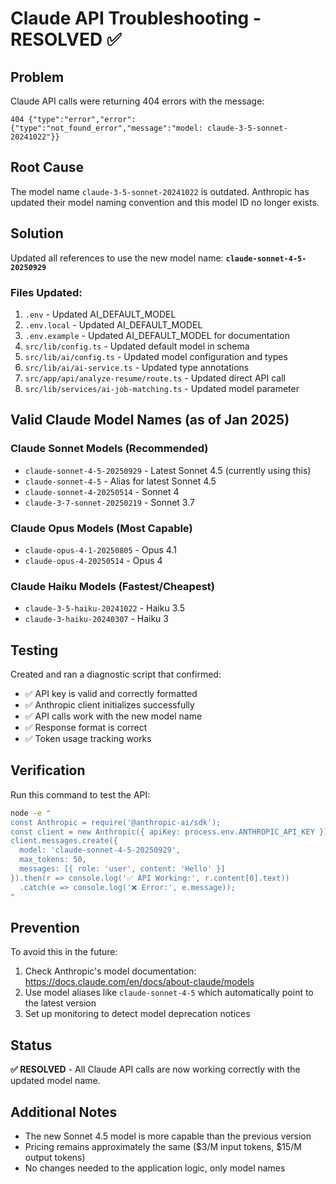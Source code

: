 # Claude API Troubleshooting - RESOLVED ✅

## Problem
Claude API calls were returning 404 errors with the message:
```
404 {"type":"error","error":{"type":"not_found_error","message":"model: claude-3-5-sonnet-20241022"}}
```

## Root Cause
The model name `claude-3-5-sonnet-20241022` is outdated. Anthropic has updated their model naming convention and this model ID no longer exists.

## Solution
Updated all references to use the new model name: **`claude-sonnet-4-5-20250929`**

### Files Updated:
1. `.env` - Updated AI_DEFAULT_MODEL
2. `.env.local` - Updated AI_DEFAULT_MODEL
3. `.env.example` - Updated AI_DEFAULT_MODEL for documentation
4. `src/lib/config.ts` - Updated default model in schema
5. `src/lib/ai/config.ts` - Updated model configuration and types
6. `src/lib/ai/ai-service.ts` - Updated type annotations
7. `src/app/api/analyze-resume/route.ts` - Updated direct API call
8. `src/lib/services/ai-job-matching.ts` - Updated model parameter

## Valid Claude Model Names (as of Jan 2025)

### Claude Sonnet Models (Recommended)
- `claude-sonnet-4-5-20250929` - Latest Sonnet 4.5 (currently using this)
- `claude-sonnet-4-5` - Alias for latest Sonnet 4.5
- `claude-sonnet-4-20250514` - Sonnet 4
- `claude-3-7-sonnet-20250219` - Sonnet 3.7

### Claude Opus Models (Most Capable)
- `claude-opus-4-1-20250805` - Opus 4.1
- `claude-opus-4-20250514` - Opus 4

### Claude Haiku Models (Fastest/Cheapest)
- `claude-3-5-haiku-20241022` - Haiku 3.5
- `claude-3-haiku-20240307` - Haiku 3

## Testing
Created and ran a diagnostic script that confirmed:
- ✅ API key is valid and correctly formatted
- ✅ Anthropic client initializes successfully
- ✅ API calls work with the new model name
- ✅ Response format is correct
- ✅ Token usage tracking works

## Verification
Run this command to test the API:
```bash
node -e "
const Anthropic = require('@anthropic-ai/sdk');
const client = new Anthropic({ apiKey: process.env.ANTHROPIC_API_KEY });
client.messages.create({
  model: 'claude-sonnet-4-5-20250929',
  max_tokens: 50,
  messages: [{ role: 'user', content: 'Hello' }]
}).then(r => console.log('✅ API Working:', r.content[0].text))
  .catch(e => console.log('❌ Error:', e.message));
"
```

## Prevention
To avoid this in the future:
1. Check Anthropic's model documentation: https://docs.claude.com/en/docs/about-claude/models
2. Use model aliases like `claude-sonnet-4-5` which automatically point to the latest version
3. Set up monitoring to detect model deprecation notices

## Status
**✅ RESOLVED** - All Claude API calls are now working correctly with the updated model name.

## Additional Notes
- The new Sonnet 4.5 model is more capable than the previous version
- Pricing remains approximately the same ($3/M input tokens, $15/M output tokens)
- No changes needed to the application logic, only model names
